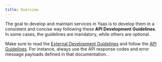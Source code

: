 ```yaml
---
title: Overview
---
```


The goal to develop and maintain services in Yaas is to develop them in a consistent and concise way following these **API Development Guidelines**. In some cases, the guidelines are mandatory, while others are optional.

Make sure to read the [External Development Guidelines](/tools/developmentguidelines/index.html) and follow the [API Guidelines](/tools/apiguidelines). For instance, always use the API response codes and error message payloads defined in that documentation..
